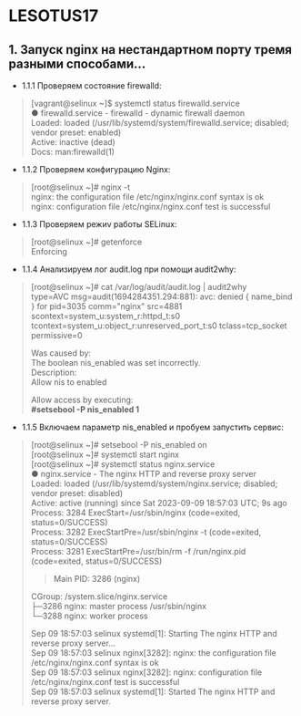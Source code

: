 # LESOTUS17
## 1. Запуск nginx на нестандартном порту тремя разными способами...

- 1.1.1 Проверяем состояние firewalld:
> [vagrant@selinux ~]$ systemctl status firewalld.service  
> ● firewalld.service - firewalld - dynamic firewall daemon  
>    Loaded: loaded (/usr/lib/systemd/system/firewalld.service; disabled; vendor preset: enabled)  
>     Active: inactive (dead)  
>       Docs: man:firewalld(1)  

- 1.1.2 Проверяем конфигурацию Nginx:
> [root@selinux ~]# nginx -t  
> nginx: the configuration file /etc/nginx/nginx.conf syntax is ok  
> nginx: configuration file /etc/nginx/nginx.conf test is successful

- 1.1.3 Проверяем режиv работы SELinux:
> [root@selinux ~]# getenforce  
> Enforcing

- 1.1.4 Анализируем лог audit.log при помощи audit2why:
> [root@selinux ~]# cat /var/log/audit/audit.log  | audit2why  
> type=AVC msg=audit(1694284351.294:881): avc:  denied  { name_bind } for  pid=3035 comm="nginx" src=4881 scontext=system_u:system_r:httpd_t:s0 tcontext=system_u:object_r:unreserved_port_t:s0 tclass=tcp_socket permissive=0  
>  
> 	Was caused by:  
> 	The boolean nis_enabled was set incorrectly.  
> 	Description:  
> 	Allow nis to enabled  
>  
> 	Allow access by executing:  
> 	**#setsebool -P nis_enabled 1**

- 1.1.5 Включаем параметр nis_enabled и пробуем запустить сервис:
> [root@selinux ~]# setsebool -P nis_enabled on  
> [root@selinux ~]# systemctl start nginx  
> [root@selinux ~]# systemctl status nginx.service  
> ● nginx.service - The nginx HTTP and reverse proxy server  
>    Loaded: loaded (/usr/lib/systemd/system/nginx.service; disabled; vendor preset: disabled)  
>    Active: active (running) since Sat 2023-09-09 18:57:03 UTC; 9s ago  
  Process: 3284 ExecStart=/usr/sbin/nginx (code=exited, status=0/SUCCESS)  
>   Process: 3282 ExecStartPre=/usr/sbin/nginx -t (code=exited, status=0/SUCCESS)  
>   Process: 3281 ExecStartPre=/usr/bin/rm -f /run/nginx.pid (code=exited, status=0/SUCCESS)  
> >  Main PID: 3286 (nginx)  
>   
> CGroup: /system.slice/nginx.service  
>            ├─3286 nginx: master process /usr/sbin/nginx  
>            └─3288 nginx: worker process  
>  
> Sep 09 18:57:03 selinux systemd[1]: Starting The nginx HTTP and reverse proxy server...  
> Sep 09 18:57:03 selinux nginx[3282]: nginx: the configuration file /etc/nginx/nginx.conf syntax is ok  
> Sep 09 18:57:03 selinux nginx[3282]: nginx: configuration file /etc/nginx/nginx.conf test is successful  
> Sep 09 18:57:03 selinux systemd[1]: Started The nginx HTTP and reverse proxy server.  
